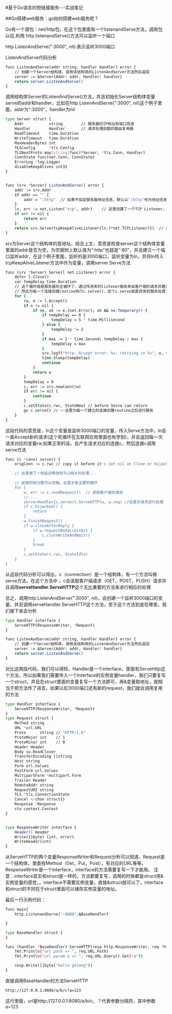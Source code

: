 
#基于Go语言的短链接服务---实战笔记

##Go搭建web服务：go如何搭建web服务呢？

Go有一个源包：net/http包，在这个包里面有一个listenandServe方法，调用包以后,利用
http.listenandServe()方法可以监听一个端口

http.ListenAndServe(":3000", nil):表示监听3000端口


ListenAndServe代码分析
```sh
func ListenAndServe(addr string, handler Handler) error {
	// 创建一个Server结构体，调用该结构体的ListenAndServer方法然后返回
	server := &Server{Addr: addr, Handler: handler}
	return server.ListenAndServe()
}
```
调用结构体Server的ListenAndServe()方法，并且初始化Server结构体变量serve的addr和handler，比如在http.ListenAndServe(":3000", nil)这个例子里面，addr为":3000"，handler为nil

```sh
type Server struct {
	Addr           string        // 服务器的IP地址和端口信息
	Handler        Handler       // 请求处理函数的路由复用器
	ReadTimeout    time.Duration 
	WriteTimeout   time.Duration
	MaxHeaderBytes int       
	TLSConfig      *tls.Config  
	TLSNextProto map[string]func(*Server, *tls.Conn, Handler)
	ConnState func(net.Conn, ConnState)
	ErrorLog *log.Logger
	disableKeepAlives int32 
}


func (srv *Server) ListenAndServe() error {
	addr := srv.Addr
	if addr == "" {
		addr = ":http"  // 如果不指定服务器地址信息，默认以":http"作为地址信息
	}
	ln, err := net.Listen("tcp", addr)    // 这里创建了一个TCP Listener，之后用于接收客户端的连接请求
	if err != nil {
		return err
	}
	return srv.Serve(tcpKeepAliveListener{ln.(*net.TCPListener)})  // 调用Server.Serve()函数并返回
}


```
srv为Server这个结构体的首地址，结合上文，意思是检查server这个结构体变量里面的addr是否为空，为空就附上默认值为":http"也就是":80"，并且建立一个端口监听addr，在这个例子里面，监听的是3000端口，监听变量为ln，并将ln传入tcpKeepAliveListener方法中作为变量，调用server.Serve方法
```sh
func (srv *Server) Serve(l net.Listener) error {
	defer l.Close()
	var tempDelay time.Duration 
	// 这个循环就是服务器的主循环了，通过传进来的listener接收来自客户端的请求并建立连接，
	// 然后为每一个连接创建routine执行c.serve()，这个c.serve就是具体的服务处理了
	for {
		rw, e := l.Accept()
		if e != nil {
			if ne, ok := e.(net.Error); ok && ne.Temporary() {
				if tempDelay == 0 {
					tempDelay = 5 * time.Millisecond
				} else {
					tempDelay *= 2
				}
				if max := 1 * time.Second; tempDelay > max {
					tempDelay = max
				}
				srv.logf("http: Accept error: %v; retrying in %v", e, tempDelay)
				time.Sleep(tempDelay)
				continue
			}
			return e
		}
		tempDelay = 0
		c, err := srv.newConn(rw)
		if err != nil {
			continue
		}
		c.setState(c.rwc, StateNew) // before Serve can return
		go c.serve() // <-这里为每一个建立的连接创建routine之后进行服务
	}
}
```
这段代码的意思是，ln这个变量是监听3000端口的变量，传入Serve方法中，ln会一直Accept新的请求(这个死循环在互联网应用里面也有学到)，并且返回每一次请求对应的变量rw,如果正常的话，会产生请求对应的连接c，然后连接c调用serve方法
```sh
func (c *conn) serve() {
	origConn := c.rwc // copy it before it's set nil on Close or Hijack

	// 这里做了一些延迟释放和TLS相关的处理...
	
	// 前面的部分都可以忽略，这里才是主要的循环
	for {
		w, err := c.readRequest()  // 读取客户端的请求
		// ...
		serverHandler{c.server}.ServeHTTP(w, w.req) //这里对请求进行处理
		if c.hijacked() {
			return
		}
		w.finishRequest()
		if w.closeAfterReply {
			if w.requestBodyLimitHit {
				c.closeWriteAndWait()
			}
			break
		}
		c.setState(c.rwc, StateIdle)
	}
}
```
从这段代码分析可以得出，c（connection）是一个结构体，有一个方法叫做serve方法，在这个方法中
，c会读取客户端请求（GET，POST，PUSH）请求并且调用**serveHandler.ServeHTTP**这个无比重要的方法来进行相应的处理


总之，调用http.ListenAndServe(":3000", nil)，会创建一个监听3000端口的变量，并且调用serveHandler.ServeHTTP这个方法，至于这个方法到底在哪里，我们接下来会分析
```sh
type Handler interface {
	ServeHTTP(ResponseWriter, *Request)
}

```
```sh
func ListenAndServe(addr string, handler Handler) error {
	// 创建一个Server结构体，调用该结构体的ListenAndServer方法然后返回
	server := &Server{Addr: addr, Handler: handler}
	return server.ListenAndServe()
}
```
对比这两段代码，我们可以得知，Handler是一个interface，里面有ServeHttp这个方法，所以如果我们需要传入一个Interface的实例变量handler，我们只要复写一个struct，并且在struct里面的变量复写一个方法即可，再&变量取地址，就相当于把方法传了进去，如果以后3000端口还有新的request，我们就会调用复用的方法
```sh
type Handler interface {
	ServeHTTP(ResponseWriter, *Request)
}
type Request struct {
	Method string
	URL *url.URL
	Proto      string // "HTTP/1.0"
	ProtoMajor int    // 1
	ProtoMinor int    // 0
	Header Header
	Body io.ReadCloser
	TransferEncoding []string
	Host string
	Form url.Values
	PostForm url.Values
	MultipartForm *multipart.Form
	Trailer Header
	RemoteAddr string
	RequestURI string
	TLS *tls.ConnectionState
	Cancel <-chan struct{}
	Response *Response
	ctx context.Context
}


type ResponseWriter interface {
	Header() Header
	Write([]byte) (int, error)
	WriteHeader(int)
}
```
从ServeHTTP的两个变量ResponseWriter和Request分析可以知道，Request是一个结构体，里面有Method（Get，Put，Post），有对应的URL等等。
RespenseWriter是一个interface，interface的方法需要复写一下才能用。
注意：interface其实和struct是一样的，方法都要复写，调用的时候都是struct用&实例变量的感觉，，interface不需要实例变量，直接&struct就可以了，interface和struct的不同在于struct里面可以储存实例变量的地址。

最后一行示例代码：
```sh
func main{
    http.ListenandServe(":8080",&BaseHandler)

}

type BaseHandler struct {
}

func (handler *BaseHandler) ServeHTTP(resp http.ResponseWriter, req *http.Request) {
	fmt.Println("url path => ", req.URL.Path)
	fmt.Println("url param a => ", req.URL.Query().Get("a"))

	resp.Write([]byte("hello golang"))
}
```

直接调用BaseHandler的方法ServeHTTP


```sh
http://127.0.0.1:8080/a/b/c?a=123
```
这行里面，url是http://127.0.0.1:8080/a/b/c，？代表参数分隔符，其中参数a=123